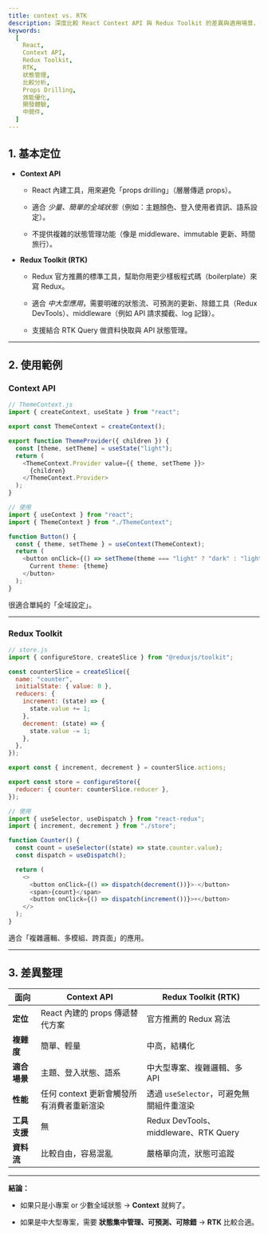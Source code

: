 ```yaml
---
title: context vs. RTK
description: 深度比較 React Context API 與 Redux Toolkit 的差異與適用場景，包含狀態管理複雜度、效能考量、開發體驗及使用時機的完整分析
keywords:
  [
    React,
    Context API,
    Redux Toolkit,
    RTK,
    狀態管理,
    比較分析,
    Props Drilling,
    效能優化,
    開發體驗,
    中間件,
  ]
---
```


## 1\. 基本定位

- **Context API**

  - React 內建工具，用來避免「props drilling」（層層傳遞 props）。

  - 適合 _少量、簡單的全域狀態_（例如：主題顏色、登入使用者資訊、語系設定）。

  - 不提供複雜的狀態管理功能（像是 middleware、immutable 更新、時間旅行）。

- **Redux Toolkit (RTK)**

  - Redux 官方推薦的標準工具，幫助你用更少樣板程式碼（boilerplate）來寫 Redux。

  - 適合 _中大型應用_，需要明確的狀態流、可預測的更新、除錯工具（Redux DevTools）、middleware（例如 API 請求攔截、log 記錄）。

  - 支援結合 RTK Query 做資料快取與 API 狀態管理。

---

## 2\. 使用範例

### Context API

```javascript
// ThemeContext.js
import { createContext, useState } from "react";

export const ThemeContext = createContext();

export function ThemeProvider({ children }) {
  const [theme, setTheme] = useState("light");
  return (
    <ThemeContext.Provider value={{ theme, setTheme }}>
      {children}
    </ThemeContext.Provider>
  );
}

// 使用
import { useContext } from "react";
import { ThemeContext } from "./ThemeContext";

function Button() {
  const { theme, setTheme } = useContext(ThemeContext);
  return (
    <button onClick={() => setTheme(theme === "light" ? "dark" : "light")}>
      Current theme: {theme}
    </button>
  );
}
```

很適合單純的「全域設定」。

---

### Redux Toolkit

```javascript
// store.js
import { configureStore, createSlice } from "@reduxjs/toolkit";

const counterSlice = createSlice({
  name: "counter",
  initialState: { value: 0 },
  reducers: {
    increment: (state) => {
      state.value += 1;
    },
    decrement: (state) => {
      state.value -= 1;
    },
  },
});

export const { increment, decrement } = counterSlice.actions;

export const store = configureStore({
  reducer: { counter: counterSlice.reducer },
});

// 使用
import { useSelector, useDispatch } from "react-redux";
import { increment, decrement } from "./store";

function Counter() {
  const count = useSelector((state) => state.counter.value);
  const dispatch = useDispatch();

  return (
    <>
      <button onClick={() => dispatch(decrement())}>-</button>
      <span>{count}</span>
      <button onClick={() => dispatch(increment())}>+</button>
    </>
  );
}
```

適合「複雜邏輯、多模組、跨頁面」的應用。

---

## 3\. 差異整理

| 面向         | Context API                               | Redux Toolkit (RTK)                      |
| ------------ | ----------------------------------------- | ---------------------------------------- |
| **定位**     | React 內建的 props 傳遞替代方案           | 官方推薦的 Redux 寫法                    |
| **複雜度**   | 簡單、輕量                                | 中高，結構化                             |
| **適合場景** | 主題、登入狀態、語系                      | 中大型專案、複雜邏輯、多 API             |
| **性能**     | 任何 context 更新會觸發所有消費者重新渲染 | 透過 `useSelector`，可避免無關組件重渲染 |
| **工具支援** | 無                                        | Redux DevTools、middleware、RTK Query    |
| **資料流**   | 比較自由，容易混亂                        | 嚴格單向流，狀態可追蹤                   |

---

**結論：**

- 如果只是小專案 or 少數全域狀態 → **Context** 就夠了。

- 如果是中大型專案，需要 **狀態集中管理、可預測、可除錯** → **RTK** 比較合適。
